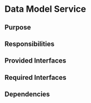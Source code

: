 # Data Model Service 

## Purpose

## Responsibilities

## Provided Interfaces

## Required Interfaces

## Dependencies
